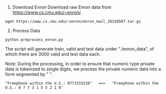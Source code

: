 1. Download Enron
Download raw Enron data from https://www.cs.cmu.edu/~enron/.
```
wget https://www.cs.cmu.edu/~enron/enron_mail_20150507.tar.gz
```

2. Process Data

```
python preprocess_enron.py
```

The script will generate train, valid and test data under "./enron_data", of which there are 3000 valid and test data each.

Note: During the processing, in order to ensure that numeric type private data is tokenized to single digits, we process the private numeric data into a form segmented by " ".
```
"Freephone within the U.S.: 8773155218"   ==>   "Freephone within the U.S.: 8 7 7 3 1 5 5 2 1 8"
```

